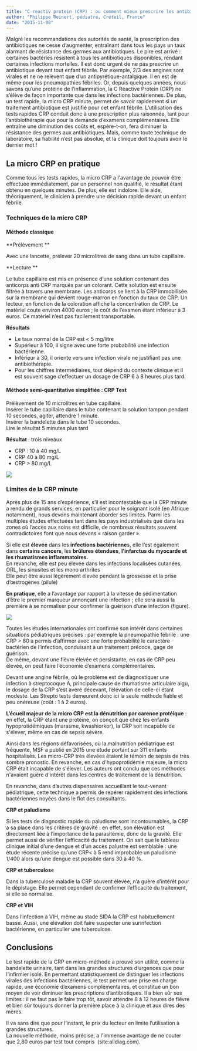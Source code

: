```yaml
---
title: "C reactiv protein (CRP) : ou comment mieux prescrire les antibiotiques"
author: "Philippe Reinert, pédiatre, Créteil, France"
date: "2015-11-08"
---
```


<div class="teaser"><p>Malgré les recommandations des autorités de santé, la prescription des antibiotiques ne cesse d’augmenter, entraînant dans tous les pays un taux alarmant de résistance des germes aux antibiotiques. Le pire est arrivé : certaines bactéries résistent à tous les antibiotiques disponibles, rendant certaines infections mortelles. Il est donc urgent de ne pas prescrire un antibiotique devant tout enfant fébrile. Par exemple, 2/3 des angines sont virales et ne ne relèvent que d’un antipyrétique-antalgique. Il en est de même pour les pneumopathies fébriles. Or, depuis quelques années, nous savons qu’une protéine de l’inflammation, la C Réactive Protein (CRP) ne s’élève de façon importante que dans les infections bactériennes. De plus, un test rapide, la micro CRP minute, permet de savoir rapidement si un traitement antibiotique est justifié pour cet enfant fébrile. L’utilisation des tests rapides CRP conduit donc à une prescription plus raisonnée, tant pour l’antibiothérapie que pour la demande d’examens complémentaires. Elle entraîne une diminution des coûts et, espère-t-on, fera diminuer la résistance des germes aux antibiotiques. Mais, comme toute technique de laboratoire, sa fiabilité n’est pas absolue, et la clinique doit toujours avoir le dernier mot !</p></div>

## La micro CRP en pratique

Comme tous les tests rapides, la micro CRP a l'avantage de pouvoir être effectuée immédiatement, par un personnel non qualifié, le résultat étant obtenu en quelques minutes. De plus, elle est indolore. Elle aide, théoriquement, le clinicien à prendre une décision rapide devant un enfant fébrile.

### Techniques de la micro CRP

#### Méthode classique

**Prélèvement **

Avec une lancette, prélever 20 microlitres de sang dans un tube capillaire.

**Lecture **

Le tube capillaire est mis en présence d’une solution contenant des anticorps anti CRP marqués par un colorant. Cette solution est ensuite filtrée à travers une membrane. Les anticorps se lient à la CRP immobilisée sur la membrane qui devient rouge-marron en fonction du taux de CRP. Un lecteur, en fonction de la coloration affiche la concentration de CRP. Le matériel coute environ 4000 euros ; le coût de l’examen étant inférieur à 3 euros. Ce matériel n’est pas facilement transportable.

**Résultats**

*   Le taux normal de la CRP est < 5 mg/litre
*   Supérieur à 100, il signe avec une forte probabilité une infection bactérienne.  
*   Inférieur à 30, il oriente vers une infection virale ne justifiant pas une antibiothérapie.  
*   Pour les chiffres intermédiaires, tout dépend du contexte clinique et il est souvent sage d’effectuer un dosage de CRP 6 à 8 heures plus tard.​

#### Méthode semi-quantitative simplifiée : CRP Test

Prélèvement de 10 microlitres en tube capillaire.  
Insérer le tube capillaire dans le tube contenant la solution tampon pendant 10 secondes, agiter, attendre 1 minute.  
Insérer la bandelette dans le tube 10 secondes.  
Lire le résultat 5 minutes plus tard

**Résultat** : trois niveaux 

*   CRP : 10 à 40 mg/L
*   CRP 40 à 80 mg/L
*   CRP > 80 mg/L


![](methode-crp-semi-quantitative-reduc.jpg)


### Limites de la CRP minute

Après plus de 15 ans d’expérience, s’il est incontestable que la CRP minute a rendu de grands services, en particulier pour le soignant isolé (en Afrique notamment), nous devons maintenant aborder ses limites. Parmi les multiples études effectuées tant dans les pays industrialisés que dans les zones où l’accès aux soins est difficile, de nombreux résultats souvent contradictoires font que nous devons « raison garder ».

Si elle est **élevée** dans les **infections bactérienne**s, elle l’est également dans **certains cancers**, les **brûlures étendues**, **l’infarctus du myocarde et les rhumatismes inflammatoires.**  
En revanche, elle est peu élevée dans les infections localisées cutanées, ORL, les sinusites et les mono arthrites  
Elle peut être aussi légèrement élevée pendant la grossesse et la prise d’œstrogènes (pilule)

**En pratique**, elle a l’avantage par rapport à la vitesse de sédimentation d’être le premier marqueur annonçant une infection ; elle sera aussi la première à se normaliser pour confirmer la guérison d’une infection (figure).


![](001.jpg)


Toutes les études internationales ont confirmé son intérêt dans certaines situations pédiatriques précises : par exemple la pneumopathie fébrile : une CRP > 80 a permis d’affirmer avec une forte probabilité le caractère bactérien de l’infection, conduisant à un traitement précoce, gage de guérison.  
De même, devant une fièvre élevée et persistante, en cas de CRP peu élevée, on peut faire l’économie d’examens complémentaires.

Devant une angine fébrile, où le problème est de diagnostiquer une infection à streptocoque A, principale cause de rhumatisme articulaire aigu, le dosage de la CRP s’est avéré décevant, l’élévation de celle-ci étant modeste. Les Strepto tests demeurent donc ici la seule méthode fiable et peu onéreuse (coût : 1 à 2 euros).

**L’écueil majeur de la micro CRP est la dénutrition par carence protéique** : en effet, la CRP étant une protéine, on conçoit que chez les enfants hypoprotidémiques (marasme, kwashiorkor), la CRP soit incapable de s'élever, même en cas de sepsis sévère.

Ainsi dans les régions défavorisées, où la malnutrition pédiatrique est fréquente, MSF a publié en 2015 une étude portant sur 311 enfants hospitalisés. Les micro-CRP très élevées étaient le témoin de sepsis de très sombre pronostic. En revanche, en cas d'hypoprotidémie majeure, la micro CRP était incapable de s'élever. Les auteurs ont conclu que ces méthodes n'avaient guère d'intérêt dans les centres de traitement de la dénutrition.

En revanche, dans d’autres dispensaires accueillant le tout-venant pédiatrique, cette technique a permis de repérer rapidement des infections bactériennes noyées dans le flot des consultants.

**CRP et paludisme**

Si les tests de diagnostic rapide du paludisme sont incontournables, la CRP a sa place dans les critères de gravité : en effet, son élévation est directement liée à l’importance de la parasitémie, donc de la gravité. Elle permet aussi de vérifier l’efficacité du traitement. On sait que le tableau clinique initial d’une dengue et d’un accès palustre est semblable : une étude récente précise qu’une CRP< à 5 rend improbable un paludisme 1/400 alors qu’une dengue est possible dans 30 à 40 %.

**CRP et tuberculos**e

Dans la tuberculose maladie la CRP souvent élevée, n’a guère d’intérêt pour le dépistage. Elle permet cependant de confirmer l’efficacité du traitement, si elle se normalise.

**CRP et VIH**

Dans l’infection à VIH, même au stade SIDA la CRP est habituellement basse. Aussi, une élévation doit faire suspecter une surinfection bactérienne, en particulier une tuberculose.

## Conclusions

Le test rapide de la CRP en micro-méthode a prouvé son utilité, comme la bandelette urinaire, tant dans les grandes structures d’urgences que pour l’infirmier isolé. En permettant statistiquement de distinguer les infections virales des infections bactériennes, le test permet une prise en charge rapide, une économie d’examens complémentaires, et constitue un bon moyen de voir diminuer les prescriptions d’antibiotiques. Il a bien sûr ses limites : il ne faut pas le faire trop tôt, savoir attendre 8 à 12 heures de fièvre et bien sûr toujours donner la première place à la clinique et aux dires des mères.

Il va sans dire que pour l’instant, le prix du lecteur en limite l’utilisation à grandes structures.  
La nouvelle méthode, moins précise, a l'immense avantage de ne couter que 2,80 euros par test tout compris  (site:alldiag.com).